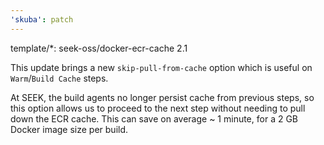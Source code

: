 ```yaml
---
'skuba': patch
---
```


template/*: seek-oss/docker-ecr-cache 2.1

This update brings a new `skip-pull-from-cache` option which is useful on `Warm`/`Build Cache` steps.

At SEEK, the build agents no longer persist cache from previous steps, so this option allows us to proceed to the next step without needing to pull down the ECR cache. This can save on average ~ 1 minute, for a 2 GB Docker image size per build.
